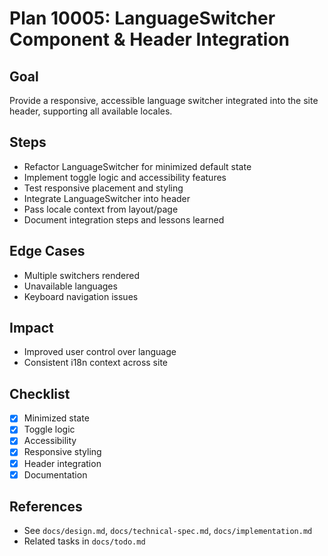 # Plan 10005: LanguageSwitcher Component & Header Integration

## Goal

Provide a responsive, accessible language switcher integrated into the site header, supporting all available locales.

## Steps

- Refactor LanguageSwitcher for minimized default state
- Implement toggle logic and accessibility features
- Test responsive placement and styling
- Integrate LanguageSwitcher into header
- Pass locale context from layout/page
- Document integration steps and lessons learned

## Edge Cases

- Multiple switchers rendered
- Unavailable languages
- Keyboard navigation issues

## Impact

- Improved user control over language
- Consistent i18n context across site

## Checklist

- [x] Minimized state
- [x] Toggle logic
- [x] Accessibility
- [x] Responsive styling
- [x] Header integration
- [x] Documentation

## References

- See `docs/design.md`, `docs/technical-spec.md`, `docs/implementation.md`
- Related tasks in `docs/todo.md`
